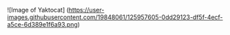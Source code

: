 ![Image of Yaktocat] (https://user-images.githubusercontent.com/19848061/125957605-0dd29123-df5f-4ecf-a5ce-6d389e1f6a93.png)

